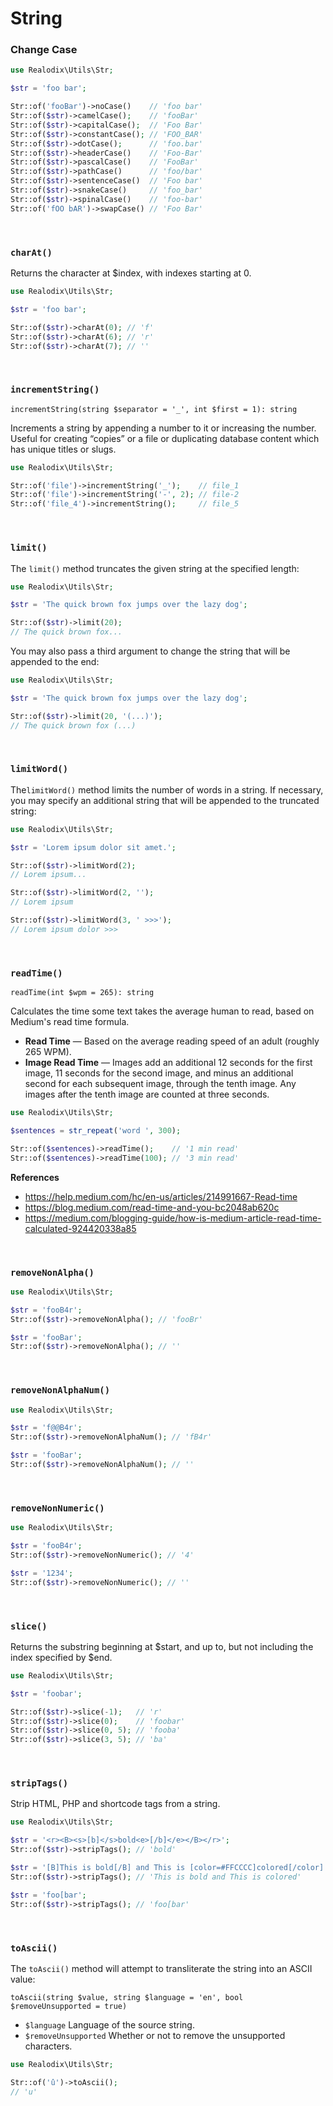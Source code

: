 String
===

### Change Case

```php
use Realodix\Utils\Str;

$str = 'foo bar';

Str::of('fooBar')->noCase()    // 'foo bar'
Str::of($str)->camelCase();    // 'fooBar'
Str::of($str)->capitalCase();  // 'Foo Bar'
Str::of($str)->constantCase(); // 'FOO_BAR'
Str::of($str)->dotCase();      // 'foo.bar'
Str::of($str)->headerCase()    // 'Foo-Bar'
Str::of($str)->pascalCase()    // 'FooBar'
Str::of($str)->pathCase()      // 'foo/bar'
Str::of($str)->sentenceCase()  // 'Foo bar'
Str::of($str)->snakeCase()     // 'foo_bar'
Str::of($str)->spinalCase()    // 'foo-bar'
Str::of('fOO bAR')->swapCase() // 'Foo Bar'
```

<br>

### `charAt()`

Returns the character at $index, with indexes starting at 0.

```php
use Realodix\Utils\Str;

$str = 'foo bar';

Str::of($str)->charAt(0); // 'f'
Str::of($str)->charAt(6); // 'r'
Str::of($str)->charAt(7); // ''
```

<br>

### `incrementString()`

`incrementString(string $separator = '_', int $first = 1): string`

Increments a string by appending a number to it or increasing the number. Useful for creating “copies” or a file or duplicating database content which has unique titles or slugs.

```php
use Realodix\Utils\Str;

Str::of('file')->incrementString('_');    // file_1
Str::of('file')->incrementString('-', 2); // file-2
Str::of('file_4')->incrementString();     // file_5
```

<br>

### `limit()`

The `limit()` method truncates the given string at the specified length:

```php
use Realodix\Utils\Str;

$str = 'The quick brown fox jumps over the lazy dog';

Str::of($str)->limit(20);
// The quick brown fox...
```

You may also pass a third argument to change the string that will be appended to the end:

```php
use Realodix\Utils\Str;

$str = 'The quick brown fox jumps over the lazy dog';

Str::of($str)->limit(20, '(...)');
// The quick brown fox (...)
```

<br>

### `limitWord()`

The`limitWord()` method limits the number of words in a string. If necessary, you may specify an additional string that will be appended to the truncated string:

```php
use Realodix\Utils\Str;

$str = 'Lorem ipsum dolor sit amet.';

Str::of($str)->limitWord(2);
// Lorem ipsum...

Str::of($str)->limitWord(2, '');
// Lorem ipsum

Str::of($str)->limitWord(3, ' >>>');
// Lorem ipsum dolor >>>
```

<br>

### `readTime()`

`readTime(int $wpm = 265): string`

Calculates the time some text takes the average human to read, based on Medium's read time formula.

- **Read Time** — Based on the average reading speed of an adult (roughly 265 WPM).
- **Image Read Time** — Images add an additional 12 seconds for the first image, 11 seconds for the second image, and minus an additional second for each subsequent image, through the tenth image. Any images after the tenth image are counted at three seconds.

```php
use Realodix\Utils\Str;

$sentences = str_repeat('word ', 300);

Str::of($sentences)->readTime();    // '1 min read'
Str::of($sentences)->readTime(100); // '3 min read'
```

**References**
- https://help.medium.com/hc/en-us/articles/214991667-Read-time
- https://blog.medium.com/read-time-and-you-bc2048ab620c
- https://medium.com/blogging-guide/how-is-medium-article-read-time-calculated-924420338a85

<br>

### `removeNonAlpha()`

```php
use Realodix\Utils\Str;

$str = 'fooB4r';
Str::of($str)->removeNonAlpha(); // 'fooBr'

$str = 'fooBar';
Str::of($str)->removeNonAlpha(); // ''
```

<br>

### `removeNonAlphaNum()`

```php
use Realodix\Utils\Str;

$str = 'f@@B4r';
Str::of($str)->removeNonAlphaNum(); // 'fB4r'

$str = 'fooBar';
Str::of($str)->removeNonAlphaNum(); // ''
```

<br>

### `removeNonNumeric()`

```php
use Realodix\Utils\Str;

$str = 'fooB4r';
Str::of($str)->removeNonNumeric(); // '4'

$str = '1234';
Str::of($str)->removeNonNumeric(); // ''
```

<br>

### `slice()`

Returns the substring beginning at $start, and up to, but not including the index specified by $end.

```php
use Realodix\Utils\Str;

$str = 'foobar';

Str::of($str)->slice(-1);   // 'r'
Str::of($str)->slice(0);    // 'foobar'
Str::of($str)->slice(0, 5); // 'fooba'
Str::of($str)->slice(3, 5); // 'ba'
```

<br>

### `stripTags()`

Strip HTML, PHP and shortcode tags from a string.

```php
use Realodix\Utils\Str;

$str = '<r><B><s>[b]</s>bold<e>[/b]</e></B></r>';
Str::of($str)->stripTags(); // 'bold'

$str = '[B]This is bold[/B] and This is [color=#FFCCCC]colored[/color]';
Str::of($str)->stripTags(); // 'This is bold and This is colored'

$str = 'foo[bar';
Str::of($str)->stripTags(); // 'foo[bar'
```

<br>

### `toAscii()`

The `toAscii()` method will attempt to transliterate the string into an ASCII value:

`toAscii(string $value, string $language = 'en', bool $removeUnsupported = true)`

- `$language`          Language of the source string.
- `$removeUnsupported` Whether or not to remove the unsupported characters.

```php
use Realodix\Utils\Str;

Str::of('û')->toAscii();
// 'u'
```
